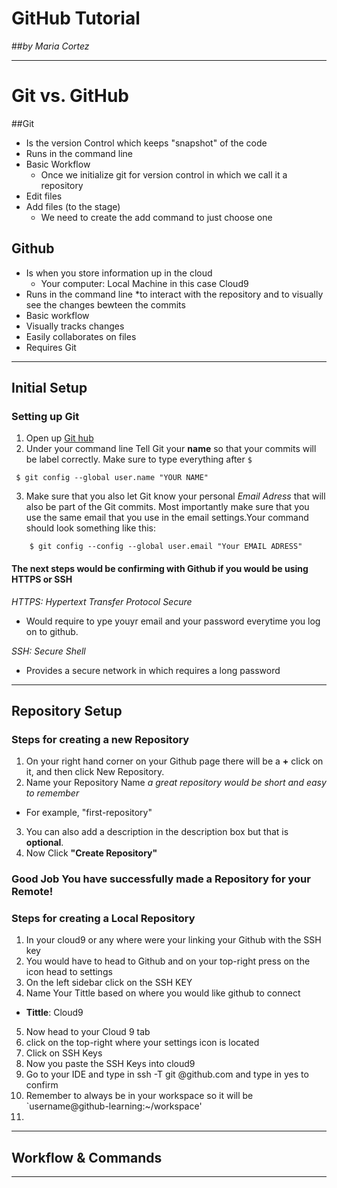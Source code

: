 # GitHub Tutorial

##_by Maria Cortez_

---
# Git   vs. GitHub
 
##Git    
* Is the version Control which keeps "snapshot" of the code
* Runs in the command line  
* Basic Workflow 
    * Once we initialize git for version control in which we call it a repository
*  Edit files 
*  Add files (to the stage)
    *  We need to create the add command to just choose one 

  
## Github 
* Is when you store information up in the cloud 
    * Your computer: Local Machine in this case Cloud9 
* Runs in the command line
    *to interact with the repository and to visually see the changes bewteen the commits
* Basic workflow
* Visually tracks changes 
* Easily collaborates on files 
* Requires Git 

 ---

## Initial Setup

### Setting up Git
 1. Open up [Git hub](http://www.github.com)
 2. Under your command line Tell Git your **name** so that your commits will be label correctly. Make sure to type everything after `$`
  
   ```
    $ git config --global user.name "YOUR NAME"
```

 3. Make sure that you also let Git know your personal _Email Adress_ that will also be part of the Git commits.  Most importantly make sure that you use the same email that you use in the email settings.Your command should look something like this: 

 ``` 
     $ git config --config --global user.email "Your EMAIL ADRESS"
```

#### The next steps would be confirming with Github if you would be using **HTTPS** or **SSH**

_HTTPS: Hypertext Transfer Protocol Secure_

* Would require to ype youyr email and your password everytime you log on to github. 

_SSH: Secure Shell_

  * Provides a secure network in which requires a long password
 
---

## Repository Setup

### Steps for creating a new Repository
1. On your right hand corner on your Github page there will be a **+** click on it, and then click New Repository.  
2. Name your Repository Name _a great repository would be short and easy to remember_   
 * For example, "first-repository"  
3. You can also add a description in the description box but that is **optional**.  
4. Now Click **"Create Repository"**  

### Good Job You have successfully made a Repository for your Remote!

###   Steps for creating a Local Repository 

1. In your cloud9 or any where were your linking your Github with the SSH key
2. You would have to head to Github and on your top-right press on the icon head to settings
3. On the left sidebar click on the SSH KEY  
4. Name Your Tittle based on where you would like github to connect
 * **Tittle**: Cloud9 
5. Now head to your Cloud 9 tab 
6. click on the top-right where your settings icon is located 
7. Click on SSH Keys
8. Now you paste the SSH Keys into cloud9 
9. Go to your IDE and type in ssh -T git @github.com and type in yes to confirm 
10. Remember to always be in your workspace  so it will be `username@github-learning:~/workspace'
11. 
  




---

## Workflow & Commands


___
